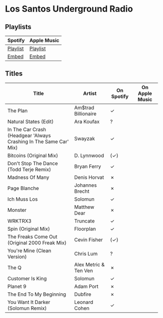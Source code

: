# Los Santos Underground Radio

## Playlists

| Spotify                                                                                     | Apple Music  |
| ------------------------------------------------------------------------------------------- | ------------ |
| [Playlist](https://open.spotify.com/user/marauderxtreme/playlist/6YZJnIXDOHyY0eu6PEFLUQ)    | [Playlist]() |
| [Embed](https://open.spotify.com/embed/user/marauderxtreme/playlist/6YZJnIXDOHyY0eu6PEFLUQ) | [Embed]()    |

## Titles

| Title                                                             | Artist                | On Spotify | On Apple Music |
| ----------------------------------------------------------------- | --------------------- | ---------- | -------------- |
| The Plan                                                          | Am$trad Billionaire   | ✓          |
| Natural States (Edit)                                             | Ara Koufax            | ?          |
| In The Car Crash (Headgear 'Always Crashing In The Same Car' Mix) | Swayzak               | ✓          |
| Bitcoins (Original Mix)                                           | D. Lynnwood           | (✓)        |
| Don't Stop The Dance (Todd Terje Remix)                           | Bryan Ferry           | ✓          |
| Madness Of Many                                                   | Denis Horvat          | ✗          |
| Page Blanche                                                      | Johannes Brecht       | ✗          |
| Ich Muss Los                                                      | Solomun               | ✓          |
| Monster                                                           | Matthew Dear          | ✗          |
| WRKTRX3                                                           | Truncate              | ✓          |
| Spin (Original Mix)                                               | Floorplan             | ✓          |
| The Freaks Come Out (Original 2000 Freak Mix)                     | Cevin Fisher          | (✓)        |
| You're Mine (Clean Version)                                       | Chris Lum             | ?          |
| The Q                                                             | Alex Metric & Ten Ven | ✗          |
| Customer Is King                                                  | Solomun               | ✓          |
| Planet 9                                                          | Adam Port             | ✗          |
| The End To My Beginning                                           | Dubfire               | ✗          |
| You Want It Darker (Solomun Remix)                                | Leonard Cohen         | ✓          |
